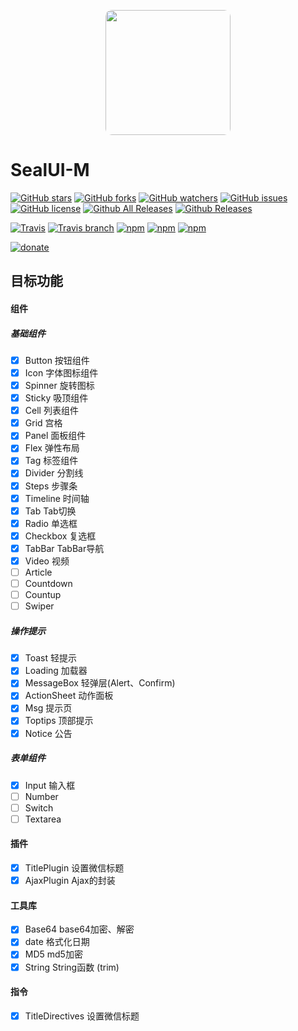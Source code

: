 <head><link href="example.a518410.css" rel="stylesheet"></head><p align="center">
  <img src="http://ui.nmtree.com/sealui.jpg" width="200" style="border-radius:10px;">
</p>

# SealUI-M

[![GitHub stars](https://img.shields.io/github/stars/SealUI/sealui-m.svg)](https://github.com/SealUI/sealui-m/stargazers)
[![GitHub forks](https://img.shields.io/github/forks/SealUI/sealui-m.svg)](https://github.com/SealUI/sealui-m/network)
[![GitHub watchers](https://img.shields.io/github/watchers/SealUI/sealui-m.svg)](https://github.com/SealUI/sealui-m)
[![GitHub issues](https://img.shields.io/github/issues/SealUI/sealui-m.svg)](https://github.com/SealUI/sealui-m/issues)
[![GitHub license](https://img.shields.io/badge/license-MIT-blue.svg)](https://raw.githubusercontent.com/SealUI/sealui-m/master/LICENSE)
[![Github All Releases](https://img.shields.io/github/downloads/SealUI/sealui-m/total.svg)](https://github.com/SealUI/sealui-m)
[![Github Releases](https://img.shields.io/github/downloads/SealUI/sealui-m/latest/total.svg)](https://github.com/SealUI/sealui-m)

[![Travis](https://img.shields.io/travis/sealui/sealui-m.svg)]()
[![Travis branch](https://img.shields.io/travis/SealUI/sealui-m/master.svg)]()
[![npm](https://img.shields.io/npm/l/sealui-m.svg)]()
[![npm](https://img.shields.io/npm/dt/sealui-m.svg)]()
[![npm](https://img.shields.io/npm/dm/sealui-m.svg)]()

[![donate](https://img.shields.io/badge/$-donate-ff69b4.svg?maxAge=2592000)](https://github.com/SealUI/donate)

## 目标功能

#### 组件
##### 基础组件
- [x] Button   按钮组件
- [x] Icon     字体图标组件
- [x] Spinner  旋转图标
- [x] Sticky   吸顶组件
- [x] Cell     列表组件
- [x] Grid     宫格
- [x] Panel    面板组件
- [x] Flex     弹性布局
- [x] Tag      标签组件
- [x] Divider  分割线
- [x] Steps    步骤条
- [x] Timeline 时间轴
- [x] Tab      Tab切换
- [x] Radio    单选框
- [x] Checkbox 复选框
- [x] TabBar   TabBar导航
- [x] Video    视频
- [ ] Article
- [ ] Countdown
- [ ] Countup
- [ ] Swiper

##### 操作提示
- [x] Toast       轻提示
- [x] Loading     加载器
- [x] MessageBox  轻弹层(Alert、Confirm)
- [x] ActionSheet 动作面板
- [x] Msg         提示页
- [x] Toptips     顶部提示
- [x] Notice      公告

##### 表单组件
- [x] Input       输入框
- [ ] Number
- [ ] Switch
- [ ] Textarea

#### 插件
- [x] TitlePlugin 设置微信标题
- [x] AjaxPlugin Ajax的封装

#### 工具库
- [x] Base64  base64加密、解密
- [x] date  格式化日期
- [x] MD5  md5加密
- [x] String  String函数 (trim)

#### 指令
- [x] TitleDirectives 设置微信标题
<script type="text/javascript" src="manifest.0dd7d49.js"></script><script type="text/javascript" src="sealui.0c6ea55.js"></script><script type="text/javascript" src="example.dc7d3e5.js"></script>